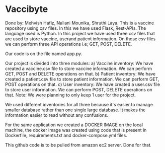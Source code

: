 # Vaccibyte
Done by: Mehvish Hafiz, Nallani Mounika, Shruthi Laya.
This is a vaccine repository using csv files.
In this we have used Flask, Rest-APIs. The language used is Python.
In this project we have used three csv files that are used to store vaccine, userand patient information. On those csv files we can perform three API operations i.e; GET, POST, DELETE.

Our code is on the file named app.py.

Our project is divided into three modules:
a) Vaccine inventory: We have created a vaccine.csv file to store vaccine information. We can perform GET, POST and DELETE operations on that.
b) Patient inventory: We have created a patient.csv file to store patient information. We can perform GET, POST operations on that.
c) User inventory: We have created a user.csv file to store user information. We can perform POST, DELETE operations on that. Note: We were planning to only keep 1 user for the project.

We used different inventories for all three because it's easier to manage smaller database rather than one single large database. It makes the information easier to read without any confusions.

For the same application we created a DOCKER IMAGE on the local machine, the docker image was created using code that is present in Dockerfile, requirements.txt and docker-compose.yml files.

This github code is to be pulled from amazon ec2 server. Done for that.
